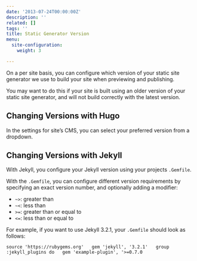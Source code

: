 ```yaml
---
date: '2013-07-24T00:00:00Z'
description: ''
related: []
tags: ''
title: Static Generator Version
menu:
  site-configuration:
    weight: 3

---
```

On a per site basis, you can configure which version of your static site generator we use to build your site when previewing and publishing. 

You may want to do this if your site is built using an older version of your static site generator, and will not build correctly with the latest version.

## Changing Versions with Hugo
In the settings for site’s CMS, you can select your preferred version from a dropdown.

## Changing Versions with Jekyll
With Jekyll, you configure your Jekyll version using your projects `.Gemfile`.

With the `.Gemfile`, you can configure different version requirements by specifying an exact version number, and optionally adding a modifier:
* `~>`: greater than
* `~<`: less than
* `>=`: greater than or equal to
* `<=`: less than or equal to

For example, if you want to use Jekyll 3.2.1, your `.Gemfile` should look as follows:

`source 'https://rubygems.org'  
gem 'jekyll', '3.2.1'  
group :jekyll_plugins do  
    gem 'example-plugin', '>=0.7.0`
